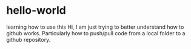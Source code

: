 # hello-world
learning how to use this
Hi, I am just trying to better understand how to github works. Particularly how to push/pull code from a local folder to a github repository.
